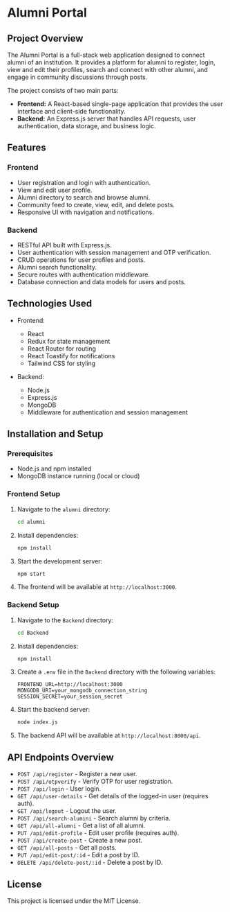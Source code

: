 # Alumni Portal

## Project Overview
The Alumni Portal is a full-stack web application designed to connect alumni of an institution. It provides a platform for alumni to register, login, view and edit their profiles, search and connect with other alumni, and engage in community discussions through posts.

The project consists of two main parts:
- **Frontend:** A React-based single-page application that provides the user interface and client-side functionality.
- **Backend:** An Express.js server that handles API requests, user authentication, data storage, and business logic.

## Features

### Frontend
- User registration and login with authentication.
- View and edit user profile.
- Alumni directory to search and browse alumni.
- Community feed to create, view, edit, and delete posts.
- Responsive UI with navigation and notifications.

### Backend
- RESTful API built with Express.js.
- User authentication with session management and OTP verification.
- CRUD operations for user profiles and posts.
- Alumni search functionality.
- Secure routes with authentication middleware.
- Database connection and data models for users and posts.

## Technologies Used
- Frontend:
  - React
  - Redux for state management
  - React Router for routing
  - React Toastify for notifications
  - Tailwind CSS for styling

- Backend:
  - Node.js
  - Express.js
  - MongoDB 
  - Middleware for authentication and session management

## Installation and Setup

### Prerequisites
- Node.js and npm installed
- MongoDB instance running (local or cloud)

### Frontend Setup
1. Navigate to the `alumni` directory:
   ```bash
   cd alumni
   ```
2. Install dependencies:
   ```bash
   npm install
   ```
3. Start the development server:
   ```bash
   npm start
   ```
4. The frontend will be available at `http://localhost:3000`.

### Backend Setup
1. Navigate to the `Backend` directory:
   ```bash
   cd Backend
   ```
2. Install dependencies:
   ```bash
   npm install
   ```
3. Create a `.env` file in the `Backend` directory with the following variables:
   ```
   FRONTEND_URL=http://localhost:3000
   MONGODB_URI=your_mongodb_connection_string
   SESSION_SECRET=your_session_secret
   ```
4. Start the backend server:
   ```bash
   node index.js
   ```
5. The backend API will be available at `http://localhost:8000/api`.

## API Endpoints Overview

- `POST /api/register` - Register a new user.
- `POST /api/otpverify` - Verify OTP for user registration.
- `POST /api/login` - User login.
- `GET /api/user-details` - Get details of the logged-in user (requires auth).
- `GET /api/logout` - Logout the user.
- `POST /api/search-alumini` - Search alumni by criteria.
- `GET /api/all-alumni` - Get a list of all alumni.
- `PUT /api/edit-profile` - Edit user profile (requires auth).
- `POST /api/create-post` - Create a new post.
- `GET /api/all-posts` - Get all posts.
- `PUT /api/edit-post/:id` - Edit a post by ID.
- `DELETE /api/delete-post/:id` - Delete a post by ID.

## License
This project is licensed under the MIT License.
